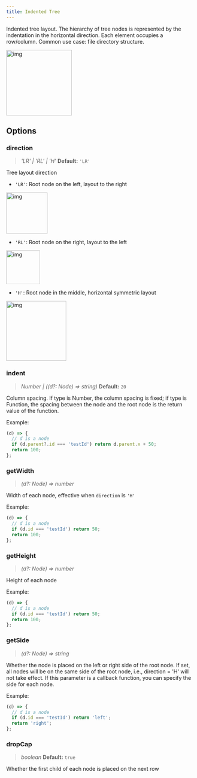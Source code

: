 ```yaml
---
title: Indented Tree
---
```


Indented tree layout. The hierarchy of tree nodes is represented by the indentation in the horizontal direction. Each element occupies a row/column. Common use case: file directory structure.

<img src='https://gw.alipayobjects.com/mdn/rms_f8c6a0/afts/img/A*NBUzRonaOYMAAAAAAAAAAABkARQnAQ' width=175 alt='img'/>

## Options

### direction

> _'LR' | 'RL' | 'H'_ **Default:** `'LR'`

Tree layout direction

- `'LR'`: Root node on the left, layout to the right

<img src='https://gw.alipayobjects.com/mdn/rms_f8c6a0/afts/img/A*mq6YSIKrAt0AAAAAAAAAAABkARQnAQ' width=110 alt='img'/>

- `'RL'`: Root node on the right, layout to the left

<img src='https://gw.alipayobjects.com/mdn/rms_f8c6a0/afts/img/A*VGEnRbpvxlUAAAAAAAAAAABkARQnAQ' width=90 alt='img'/>

- `'H'`: Root node in the middle, horizontal symmetric layout

<img src='https://gw.alipayobjects.com/mdn/rms_f8c6a0/afts/img/A*Vek6RqtUXNcAAAAAAAAAAABkARQnAQ' width=160 alt='img'/>

### indent

> _Number | ((d?: Node) => string)_ **Default:** `20`

Column spacing. If type is Number, the column spacing is fixed; if type is Function, the spacing between the node and the root node is the return value of the function.

Example:

```javascript
(d) => {
  // d is a node
  if (d.parent?.id === 'testId') return d.parent.x + 50;
  return 100;
};
```

### getWidth

> _(d?: Node) => number_

Width of each node, effective when `direction` is `'H'`

Example:

```javascript
(d) => {
  // d is a node
  if (d.id === 'testId') return 50;
  return 100;
};
```

### getHeight

> _(d?: Node) => number_

Height of each node

Example:

```javascript
(d) => {
  // d is a node
  if (d.id === 'testId') return 50;
  return 100;
};
```

### getSide

> _(d?: Node) => string_

Whether the node is placed on the left or right side of the root node. If set, all nodes will be on the same side of the root node, i.e., direction = 'H' will not take effect. If this parameter is a callback function, you can specify the side for each node.

Example:

```javascript
(d) => {
  // d is a node
  if (d.id === 'testId') return 'left';
  return 'right';
};
```

### dropCap

> _boolean_ **Default:** `true`

Whether the first child of each node is placed on the next row
